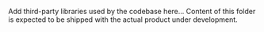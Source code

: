 Add third-party libraries used by the codebase here...
Content of this folder is expected to be shipped with the actual product under development. 